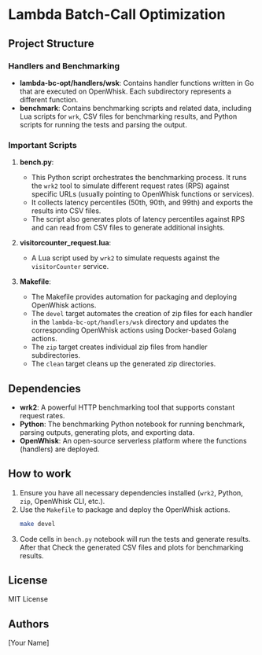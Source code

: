 # Lambda Batch-Call Optimization

## Project Structure

### Handlers and Benchmarking
- **lambda-bc-opt/handlers/wsk**: Contains handler functions written in Go that are executed on OpenWhisk. Each subdirectory represents a different function.
- **benchmark**: Contains benchmarking scripts and related data, including Lua scripts for `wrk`, CSV files for benchmarking results, and Python scripts for running the tests and parsing the output.

### Important Scripts

1. **bench.py**:
   - This Python script orchestrates the benchmarking process. It runs the `wrk2` tool to simulate different request rates (RPS) against specific URLs (usually pointing to OpenWhisk functions or services).
   - It collects latency percentiles (50th, 90th, and 99th) and exports the results into CSV files.
   - The script also generates plots of latency percentiles against RPS and can read from CSV files to generate additional insights.

2. **visitorcounter_request.lua**:
   - A Lua script used by `wrk2` to simulate requests against the `visitorCounter` service.

3. **Makefile**:
   - The Makefile provides automation for packaging and deploying OpenWhisk actions.
   - The `devel` target automates the creation of zip files for each handler in the `lambda-bc-opt/handlers/wsk` directory and updates the corresponding OpenWhisk actions using Docker-based Golang actions.
   - The `zip` target creates individual zip files from handler subdirectories.
   - The `clean` target cleans up the generated zip directories.


## Dependencies

- **wrk2**: A powerful HTTP benchmarking tool that supports constant request rates.
- **Python**: The benchmarking Python notebook for running benchmark, parsing outputs, generating plots, and exporting data.
- **OpenWhisk**: An open-source serverless platform where the functions (handlers) are deployed.

## How to work

1. Ensure you have all necessary dependencies installed (`wrk2`, Python, `zip`, OpenWhisk CLI, etc.).
2. Use the `Makefile` to package and deploy the OpenWhisk actions.
   ```bash
   make devel
   ```
3. Code cells in `bench.py` notebook will run the tests and generate results. After that Check the generated CSV files and plots for benchmarking results.

## License
MIT License

## Authors
[Your Name]
